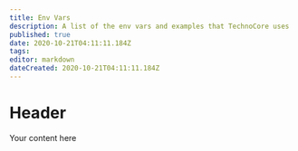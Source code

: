 ```yaml
---
title: Env Vars
description: A list of the env vars and examples that TechnoCore uses 
published: true
date: 2020-10-21T04:11:11.184Z
tags: 
editor: markdown
dateCreated: 2020-10-21T04:11:11.184Z
---
```


# Header
Your content here